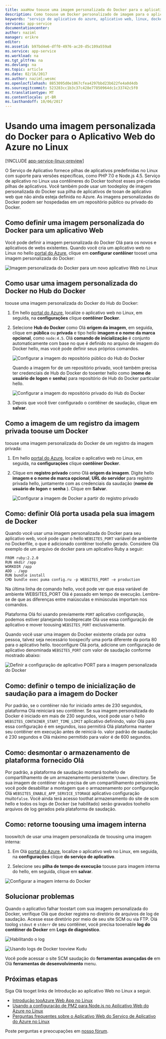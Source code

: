 ```yaml
---
title: aaaHow toouse uma imagem personalizada do Docker para o aplicativo Web do Azure no Linux | Microsoft Docs
description: Como toouse um Docker personalizado de imagem para o aplicativo Web do Azure no Linux.
keywords: "serviço de aplicativo do azure, aplicativo web, linux, docker, contêiner"
services: app-service
documentationcenter: 
author: naziml
manager: erikre
editor: 
ms.assetid: b97bd4e6-dff0-4976-ac20-d5c109a559a8
ms.service: app-service
ms.workload: na
ms.tgt_pltfrm: na
ms.devlang: na
ms.topic: article
ms.date: 02/16/2017
ms.author: naziml;wesmc
ms.openlocfilehash: 8853095d0e1067cfea4297bbd23b622fe4a0d4db
ms.sourcegitcommit: 523283cc1b3c37c428e77850964dc1c33742c5f0
ms.translationtype: MT
ms.contentlocale: pt-BR
ms.lasthandoff: 10/06/2017
---
```

# <a name="using-a-custom-docker-image-for-azure-web-app-on-linux"></a>Usando uma imagem personalizada do Docker para o Aplicativo Web do Azure no Linux #

[!INCLUDE [app-service-linux-preview](../../includes/app-service-linux-preview.md)]


O Serviço de Aplicativo fornece pilhas de aplicativos predefinidas no Linux com suporte para versões específicas, como PHP 7.0 e Node.js 4.5. Serviço de aplicativo no Linux usa contêineres do Docker toohost esses pré-criadas pilhas de aplicativos. Você também pode usar um toodeploy de imagem personalizada do Docker sua pilha de aplicativos de tooan de aplicativo web que não ainda esteja definida no Azure. As imagens personalizadas do Docker podem ser hospedadas em um repositório público ou privado do Docker.


## <a name="how-to-set-a-custom-docker-image-for-a-web-app"></a>Como definir uma imagem personalizada do Docker para um aplicativo Web
Você pode definir a imagem personalizada do Docker Olá para os novos e aplicativos de webs existentes. Quando você cria um aplicativo web no Linux no hello [portal do Azure](https://portal.azure.com/#create/Microsoft.AppSvcLinux), clique em **configurar contêiner** tooset uma imagem personalizada do Docker:

![Imagem personalizada do Docker para um novo aplicativo Web no Linux][1]


## <a name="how-to-use-a-custom-docker-image-from-docker-hub"></a>Como usar uma imagem personalizada do Docker no Hub do Docker ##
toouse uma imagem personalizada do Docker do Hub do Docker:

1. Em hello [portal do Azure](https://portal.azure.com), localize o aplicativo web no Linux, em seguida, na **configurações** clique **contêiner Docker**.

2.  Selecione **Hub do Docker** como Olá **origem da imagem**, em seguida, clique em **pública** ou **privada** e tipo hello **imagem e o nome da marca opcional**, como `node:4.5`. Olá **comando de inicialização** é conjunto automaticamente com base no que é definido no arquivo de imagem do Docker hello, mas você pode definir seus próprios comandos.  

    ![Configurar a imagem do repositório público do Hub do Docker][2]

    Quando a imagem for de um repositório privado, você também precisa ter credenciais de Hub do Docker do tooenter hello como (**nome de usuário de logon** e **senha**) para repositório de Hub do Docker particular hello.

    ![Configurar a imagem do repositório privado do Hub do Docker][3]

3. Depois que você tiver configurado o contêiner de saudação, clique em **salvar**.

## <a name="how-toouse-a-docker-image-from-a-private-image-registry"></a>Como a imagem de um registro da imagem privada toouse um Docker ##
toouse uma imagem personalizada do Docker de um registro da imagem privada:

1. Em hello [portal do Azure](https://portal.azure.com), localize o aplicativo web no Linux, em seguida, na **configurações** clique **contêiner Docker**.

2.  Clique em **registro privado** como Olá **origem da imagem**. Digite hello **imagem e o nome de marca opcional**, **URL do servidor** para registro privada hello, juntamente com as credenciais da saudação (**nome de usuário de logon** e **senha** ). Clique em **Salvar**.

    ![Configurar a imagem de Docker a partir do registro privado][4]


## <a name="how-to-set-hello-port-used-by-your-docker-image"></a>Como: definir Olá porta usada pela sua imagem de Docker ##

Quando você usar uma imagem personalizada do Docker para seu aplicativo web, você pode usar o hello `WEBSITES_PORT` variável de ambiente no Dockerfile, o que é adicionado contêiner toohello gerado. Considere Olá exemplo de um arquivo de docker para um aplicativo Ruby a seguir:

    FROM ruby:2.2.0
    RUN mkdir /app
    WORKDIR /app
    ADD . /app
    RUN bundle install
    CMD bundle exec puma config.ru -p WEBSITES_PORT -e production

Na última linha de comando hello, você pode ver que essa variável de ambiente WEBSITES_PORT Olá é passado em tempo de execução. Lembre-se de que as diferenças entre maiúsculas e minúsculas importam nos comandos.

Plataforma Olá foi usando previamente `PORT` aplicativo configuração, podemos estiver planejando toodeprecate Olá use essa configuração de aplicativo e mover toousing `WEBSITES_PORT` exclusivamente.

Quando você usar uma imagem do Docker existente criada por outra pessoa, talvez seja necessário toospecify uma porta diferente da porta 80 para o aplicativo hello. tooconfigure Olá porta, adicione um configuração de aplicativo denominada `WEBSITES_PORT` com valor de saudação conforme mostrado abaixo:

![Definir a configuração de aplicativo PORT para a imagem personalizada do Docker][6]

## <a name="how-to-set-hello-startup-time-for-your-docker-image"></a>Como: definir o tempo de inicialização de saudação para a imagem do Docker ##

Por padrão, se o contêiner não for iniciado antes de 230 segundos, plataforma Olá reiniciará seu contêiner. Se sua imagem personalizada do Docker é iniciado em mais de 230 segundos, você pode usar o hello `WEBSITES_CONTAINER_START_TIME_LIMIT` aplicativo definindo, valor Olá para essa configuração é em segundos, isso permitirá Olá plataforma manter seu contêiner em execução antes de reiniciá-lo. valor padrão de saudação é 230 segundos e Olá máximo permitido para valor é de 600 segundos.

## <a name="how-to-unmount-hello-platform-provided-storage"></a>Como: desmontar o armazenamento de plataforma fornecido Olá ##

Por padrão, a plataforma de saudação montará toohello de compartilhamento de um armazenamento persistente `\home\` directory. Se sua imagem de contêiner não precisa de um compartilhamento persistente, você pode desabilitar a montagem que o armazenamento por configuração Olá `WEBSITES_ENABLE_APP_SERVICE_STORAGE` aplicativo configuração muito`false`. Você ainda terá acesso toothat armazenamento do site de scm hello e todos os logs de Docker (se habilitado) serão gravados toohello arquivos de log gerados pela plataforma de saudação.

## <a name="how-to-switch-back-toousing-a-built-in-image"></a>Como: retorne toousing uma imagem interna ##

tooswitch de usar uma imagem personalizada de toousing uma imagem interna:

1. Em Olá [portal do Azure](https://portal.azure.com), localize o aplicativo web no Linux, em seguida, na **configurações** clique **do serviço de aplicativo**.

2. Selecione seu **pilha de tempo de execução** toouse para imagem interna do hello, em seguida, clique em **salvar**. 

![Configurar a imagem interna do Docker][5]


## <a name="troubleshooting"></a>Solucionar problemas ##

Quando o aplicativo falhar toostart com sua imagem personalizada do Docker, verifique Olá que docker registra no diretório de arquivos de log de saudação. Acesse esse diretório por meio de seu site SCM ou via FTP.
Olá toolog `stdout` e `stderr` de seu contêiner, você precisa tooenable **log do contêiner do Docker** em **Logs de diagnóstico**.

![Habilitando o log][8]

![Usando logs de Docker tooview Kudu][7]

Você pode acessar o site SCM saudação do **ferramentas avançadas de** em Olá **ferramentas de desenvolvimento** menu.

## <a name="next-steps"></a>Próximas etapas ##

Siga Olá tooget links de Introdução ao aplicativo Web no Linux a seguir.   

* [Introdução tooAzure Web App no Linux](./app-service-linux-intro.md)
* [Usando a configuração de PM2 para Node.js no Aplicativo Web do Azure no Linux](./app-service-linux-using-nodejs-pm2.md)
* [Perguntas frequentes sobre o Aplicativo Web do Serviço de Aplicativo do Azure no Linux](app-service-linux-faq.md)

Poste perguntas e preocupações em [nosso fórum](https://social.msdn.microsoft.com/forums/azure/home?forum=windowsazurewebsitespreview).


<!--Image references-->
[1]: ./media/app-service-linux-using-custom-docker-image/new-configure-container.png
[2]: ./media/app-service-linux-using-custom-docker-image/existingapp-configure-dockerhub-public.png
[3]: ./media/app-service-linux-using-custom-docker-image/existingapp-configure-dockerhub-private.png
[4]: ./media/app-service-linux-using-custom-docker-image/existingapp-configure-privateregistry.png
[5]: ./media/app-service-linux-using-custom-docker-image/existingapp-configure-builtin.png
[6]: ./media/app-service-linux-using-custom-docker-image/setting-port.png
[7]: ./media/app-service-linux-using-custom-docker-image/kudu-docker-logs.png
[8]: ./media/app-service-linux-using-custom-docker-image/logging.png
